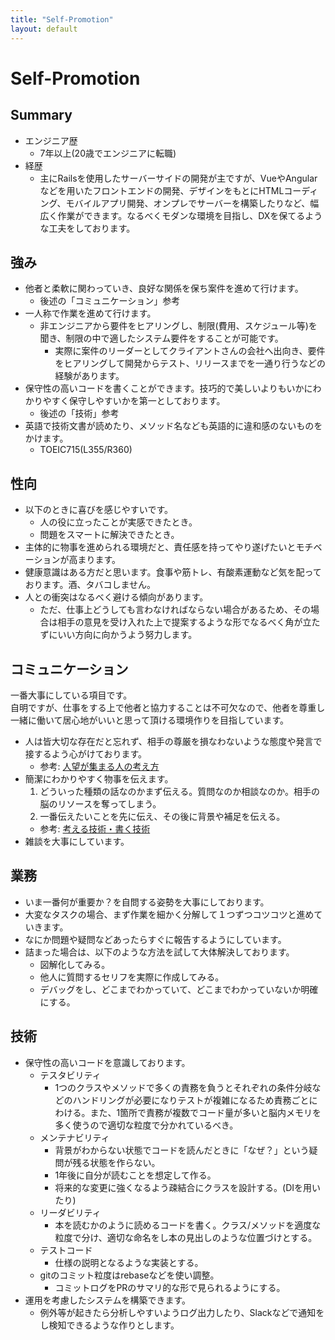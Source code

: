 ```yaml
---
title: "Self-Promotion"
layout: default
---
```


# Self-Promotion
## Summary
- エンジニア歴
  - 7年以上(20歳でエンジニアに転職)
- 経歴
  - 主にRailsを使用したサーバーサイドの開発が主ですが、VueやAngularなどを用いたフロントエンドの開発、デザインをもとにHTMLコーディング、モバイルアプリ開発、オンプレでサーバーを構築したりなど、幅広く作業ができます。なるべくモダンな環境を目指し、DXを保てるような工夫をしております。

## 強み
- 他者と柔軟に関わっていき、良好な関係を保ち案件を進めて行けます。
  - 後述の「コミュニケーション」参考
- 一人称で作業を進めて行けます。
  - 非エンジニアから要件をヒアリングし、制限(費用、スケジュール等)を聞き、制限の中で適したシステム要件をすることが可能です。
    - 実際に案件のリーダーとしてクライアントさんの会社へ出向き、要件をヒアリングして開発からテスト、リリースまでを一通り行うなどの経験があります。
- 保守性の高いコードを書くことができます。技巧的で美しいよりもいかにわかりやすく保守しやすいかを第一としております。
  - 後述の「技術」参考
- 英語で技術文書が読めたり、メソッド名なども英語的に違和感のないものをかけます。
  - TOEIC715(L355/R360)

## 性向
- 以下のときに喜びを感じやすいです。
  - 人の役に立ったことが実感できたとき。
  - 問題をスマートに解決できたとき。
- 主体的に物事を進められる環境だと、責任感を持ってやり遂げたいとモチベーションが高まります。
- 健康意識はある方だと思います。食事や筋トレ、有酸素運動など気を配っております。酒、タバコしません。
- 人との衝突はなるべく避ける傾向があります。
  - ただ、仕事上どうしても言わなければならない場合があるため、その場合は相手の意見を受け入れた上で提案するような形でなるべく角が立たずにいい方向に向かうよう努力します。

## コミュニケーション
一番大事にしている項目です。<br>
自明ですが、仕事をする上で他者と協力することは不可欠なので、他者を尊重し一緒に働いて居心地がいいと思って頂ける環境作りを目指しています。

- 人は皆大切な存在だと忘れず、相手の尊厳を損なわないような態度や発言で接するよう心がけております。
  - 参考: [人望が集まる人の考え方](https://amzn.to/3EclinP)
- 簡潔にわかりやすく物事を伝えます。
  1. どういった種類の話なのかまず伝える。質問なのか相談なのか。相手の脳のリソースを奪ってしまう。
  2. 一番伝えたいことを先に伝え、その後に背景や補足を伝える。
  - 参考: [考える技術・書く技術](https://amzn.to/3DRHP91)
- 雑談を大事にしています。

## 業務
- いま一番何が重要か？を自問する姿勢を大事にしております。
- 大変なタスクの場合、まず作業を細かく分解して１つずつコツコツと進めていきます。
- なにか問題や疑問などあったらすぐに報告するようにしています。
- 詰まった場合は、以下のような方法を試して大体解決しております。
  - 図解化してみる。
  - 他人に質問するセリフを実際に作成してみる。
  - デバッグをし、どこまでわかっていて、どこまでわかっていないか明確にする。

## 技術
- 保守性の高いコードを意識しております。
  - テスタビリティ
    - 1つのクラスやメソッドで多くの責務を負うとそれぞれの条件分岐などのハンドリングが必要になりテストが複雑になるため責務ごとにわける。また、1箇所で責務が複数でコード量が多いと脳内メモリを多く使うので適切な粒度で分かれているべき。
  - メンテナビリティ
    - 背景がわからない状態でコードを読んだときに「なぜ？」という疑問が残る状態を作らない。
    - 1年後に自分が読むことを想定して作る。
    - 将来的な変更に強くなるよう疎結合にクラスを設計する。(DIを用いたり)
  - リーダビリティ
    - 本を読むかのように読めるコードを書く。クラス/メソッドを適度な粒度で分け、適切な命名をし本の見出しのような位置づけとする。
  - テストコード
    - 仕様の説明となるような実装とする。
  - gitのコミット粒度はrebaseなどを使い調整。
    - コミットログをPRのサマリ的な形で見られるようにする。
- 運用を考慮したシステムを構築できます。
  - 例外等が起きたら分析しやすいようログ出力したり、Slackなどで通知をし検知できるような作りとします。
